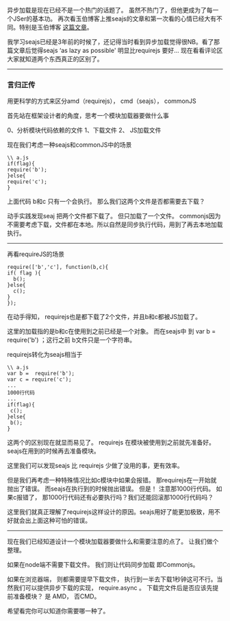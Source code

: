 异步加载是现在已经不是一个热门的话题了。 虽然不热门了，但他更成为了每一个JSer的基本功。 再次看玉伯博客上推seajs的文章和第一次看的心情已经大有不同。特别是玉伯博客 [这篇文章](https://www.douban.com/note/283566440/)。

我学习seajs已经是3年前的时候了，还记得当时看到异步加载觉得很NB。看了那篇文章后觉得seajs ‘as lazy as possible' 明显比requirejs 要好...
现在看看评论区大家就知道两个东西真正的区别了。

***

### 言归正传
用更科学的方式来区分amd（requirejs）， cmd（seajs）， commonJS

首先站在框架设计者的角度，思考一个模块加载器要做什么事

0、分析模块代码依赖的文件
1、下载文件
2、 JS加载文件

现在我们考虑一种seajs和commonJS中的场景
```
\\ a.js
if(flag){
require('b');
}else{
require('c');
}
```
上面代码 b和c 只有一个会执行。 那么我们这两个文件是否都需要去下载？ 

动手实践发现seaj 把两个文件都下载了。 但只加载了一个文件。
commonjs因为不需要考虑下载，文件都在本地。所以自然是同步执行代码，用到了再去本地加载执行。

***
再看requireJS的场景

```
require(['b','c'], function(b,c){
if( flag ){
  b();
}else{
  c();
}
});
```

在动手得知， requirejs也是都下载了2个文件，并且b和c都被JS加载了。

这里的加载指的是b和c在使用到之前已经是一个对象。
而在seajs中 到 var b = require('b') ；这行之前 b文件只是一个字符串。

requirejs转化为seajs相当于
```
\\ a.js
var b =  require('b');
var c = require('c');
...
1000行代码
...
if(flag){
 c();
}else{
 b();
}
```
这两个的区别现在就显而易见了。 requirejs 在模块被使用到之前就先准备好。 seajs在用到的时候再去准备模块。

这里我们可以发现seajs 比 requirejs 少做了没用的事，更有效率。

但是我们再考虑一种特殊情况比如c模块中如果会报错。
那requirejs在一开始就 抛出了错误。
而seajs在执行到的时候抛出错误。
但是！ 注意那1000行代码。 如果c报错了， 那1000行代码还有必要执行吗？我们还能回滚那1000行代码吗？

这里我们就真正理解了requirejs这样设计的原因。seajs用好了能更加极致，用不好就会出上面这种可怕的错误。

***
现在我们已经知道设计一个模块加载器要做什么和需要注意的点了。
让我们做个整理。

如果在node端不需要下载文件。 我们则让代码同步加载 即Commonjs。

如果在浏览器端， 则都需要提早下载文件， 执行到一半去下载1秒钟这可不行。当然我们可以提供异步下载的实现， require.async 。
下载完文件后是否应该先提前准备模块？ 是 AMD， 否CMD。

希望看完你可以知道你需要哪一种了。

